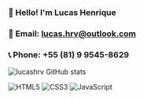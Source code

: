 ### 👋 Hello! I'm Lucas Henrique
### 📧 Email: lucas.hrv@outlook.com
### 📞 Phone: +55 (81) 9 9545-8629

![lucashrv GitHub stats](https://github-readme-stats.vercel.app/api?username=lucashrv&show_icons=true&theme=merko)

![ HTML5 ](https://img.shields.io/badge/HTML5-E34F26?style=for-the-badge&logo=html5&logoColor=white)
![ CSS3 ](https://img.shields.io/badge/CSS3-1572B6?style=for-the-badge&logo=css3&logoColor=white)
![JavaScript](https://img.shields.io/badge/JavaScript-F7DF1E?style=for-the-badge&logo=javascript&logoColor=black)
